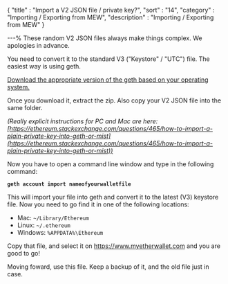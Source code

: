 {
"title"       : "Import a V2 JSON file / private key?",
"sort"        : "14",
"category"    : "Importing / Exporting from MEW",
"description" : "Importing / Exporting from MEW"
}

---%
These random V2 JSON files always make things complex. We apologies in advance.

You need to convert it to the standard V3 ("Keystore" / "UTC") file. The easiest way is using geth.

[Download the appropriate version of the geth based on your operating system.](https://github.com/ethereum/go-ethereum/releases)

Once you download it, extract the zip. Also copy your V2 JSON file into the same folder.

_(Really explicit instructions for PC and Mac are here: [https://ethereum.stackexchange.com/questions/465/how-to-import-a-plain-private-key-into-geth-or-mist](https://ethereum.stackexchange.com/questions/465/how-to-import-a-plain-private-key-into-geth-or-mist))_

Now you have to open a command line window and type in the following command:

**`geth account import nameofyourwalletfile`**

This will import your file into geth and convert it to the latest (V3) keystore file. Now you need to go find it in one of the following locations:

*   Mac: `~/Library/Ethereum`
*   Linux: `~/.ethereum`
*   Windows: `%APPDATA%\Ethereum`

Copy that file, and select it on https://www.myetherwallet.com and you are good to go!

Moving foward, use this file. Keep a backup of it, and the old file just in case.
